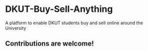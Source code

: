 # DKUT-Buy-Sell-Anything
A platform to enable DKUT students buy and sell online around the University
## Contributions are welcome!
